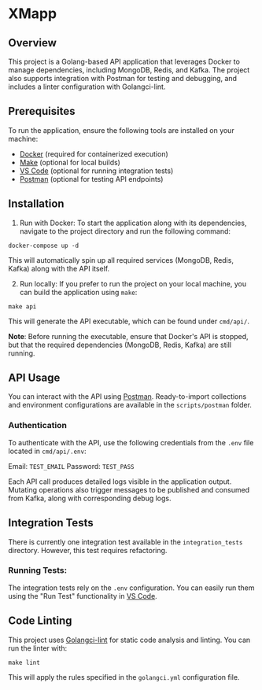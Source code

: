 # XMapp

## Overview

This project is a Golang-based API application that leverages Docker to manage dependencies, including MongoDB, Redis, and Kafka. The project also supports integration with Postman for testing and debugging, and includes a linter configuration with Golangci-lint.

## Prerequisites
To run the application, ensure the following tools are installed on your machine:

- [Docker](https://www.docker.com/) (required for containerized execution)
- [Make](https://www.gnu.org/software/make/) (optional for local builds)
- [VS Code](https://code.visualstudio.com/) (optional for running integration tests)
- [Postman](https://www.postman.com/) (optional for testing API endpoints)

## Installation

1. Run with Docker: To start the application along with its dependencies, navigate to the project directory and run the following command:

`docker-compose up -d`

This will automatically spin up all required services (MongoDB, Redis, Kafka) along with the API itself.

2. Run locally: If you prefer to run the project on your local machine, you can build the application using `make`:

`make api`

This will generate the API executable, which can be found under `cmd/api/`.

**Note**: Before running the executable, ensure that Docker's API is stopped, but that the required dependencies (MongoDB, Redis, Kafka) are still running.

## API Usage
You can interact with the API using [Postman](https://www.postman.com/). Ready-to-import collections and environment configurations are available in the `scripts/postman` folder.

### Authentication
To authenticate with the API, use the following credentials from the `.env` file located in `cmd/api/.env`:

Email: `TEST_EMAIL`
Password: `TEST_PASS`

Each API call produces detailed logs visible in the application output. Mutating operations also trigger messages to be published and consumed from Kafka, along with corresponding debug logs.

## Integration Tests

There is currently one integration test available in the `integration_tests` directory. However, this test requires refactoring.

### Running Tests:

The integration tests rely on the `.env` configuration. You can easily run them using the "Run Test" functionality in [VS Code](https://code.visualstudio.com/).

## Code Linting
This project uses [Golangci-lint](https://github.com/golangci/golangci-lint) for static code analysis and linting. You can run the linter with:

`make lint`

This will apply the rules specified in the `golangci.yml` configuration file.